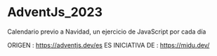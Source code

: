 # AdventJs_2023
Calendario previo a Navidad, un ejercicio de JavaScript por cada día 

ORIGEN : https://adventjs.dev/es
ES INICIATIVA DE : https://midu.dev/


